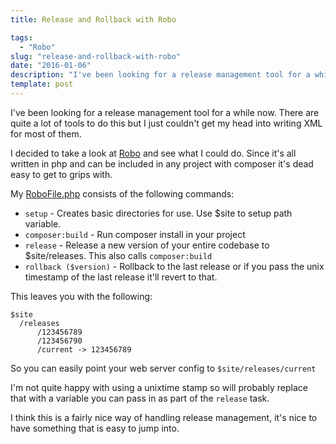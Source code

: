 ```yaml
---
title: Release and Rollback with Robo

tags:
  - "Robo"
slug: "release-and-rollback-with-robo"
date: "2016-01-06"
description: "I've been looking for a release management tool for a while now. There are quite a lot of tools to do this but I just couldn't get my head into writing XML for most of them."
template: post
---
```

I've been looking for a release management tool for a while now. There are quite a lot of tools to do this but I just couldn't get my head into writing XML for most of them.

I decided to take a look at [Robo](http://robo.li/) and see what I could do. Since it's all written in php and can be included in any project with composer it's dead easy to get to grips with.

My [RoboFile.php](https://gist.github.com/mikebell/de71ea97bee4332797e9) consists of the following commands:

* ```setup``` - Creates basic directories for use. Use $site to setup path variable.
* ```composer:build``` - Run composer install in your project
* ```release``` - Release a new version of your entire codebase to $site/releases. This also calls ```composer:build```
* ```rollback ($version)``` - Rollback to the last release or if you pass the unix timestamp of the last release it'll revert to that.

This leaves you with the following:

```
$site
  /releases
      /123456789
      /123456790
      /current -> 123456789
```

So you can easily point your web server config to ```$site/releases/current```

I'm not quite happy with using a unixtime stamp so will probably replace that with a variable you can pass in as part of the ```release``` task.

I think this is a fairly nice way of handling release management, it's nice to have something that is easy to jump into.
